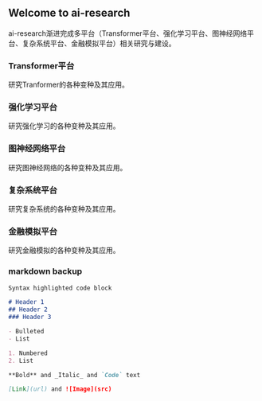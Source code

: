 ## Welcome to ai-research

ai-research渐进完成多平台（Transformer平台、强化学习平台、图神经网络平台、复杂系统平台、金融模拟平台）相关研究与建设。

### Transformer平台

研究Tranformer的各种变种及其应用。

### 强化学习平台

研究强化学习的各种变种及其应用。

### 图神经网络平台

研究图神经网络的各种变种及其应用。

### 复杂系统平台

研究复杂系统的各种变种及其应用。

### 金融模拟平台

研究金融模拟的各种变种及其应用。

### markdown backup

```markdown
Syntax highlighted code block

# Header 1
## Header 2
### Header 3

- Bulleted
- List

1. Numbered
2. List

**Bold** and _Italic_ and `Code` text

[Link](url) and ![Image](src)
```
